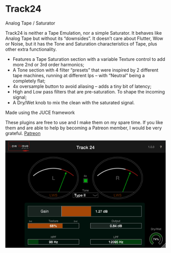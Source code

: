 # Track24
Analog Tape / Saturator 

Track24 is neither a Tape Emulation, nor a simple Saturator. It behaves like Analog Tape but without its “downsides”. It doesn’t care about Flutter, Wow or Noise, but it has the Tone and Saturation characteristics of Tape, plus other extra functionality.

- Features a Tape Saturation section with a variable Texture control to add more 2nd or 3rd order harmonics;
- A Tone section with 4 filter “presets” that were inspired by 2 different tape machines, running at different Ips – with “Neutral” being a completely flat;
- 4x oversample button to avoid aliasing – adds a tiny bit of latency;
- High and Low pass filters that are pre-saturation. To shape the incoming signal;
- A Dry/Wet knob to mix the clean with the saturated signal.

Made using the JUCE framework

These plugins are free to use and I make them on my spare time. If you like them and are able to help by becoming a Patreon member, I would be very grateful.
[Patreon](https://www.patreon.com/lowwavestudios)

![Screenshot](Track24.jpg)
